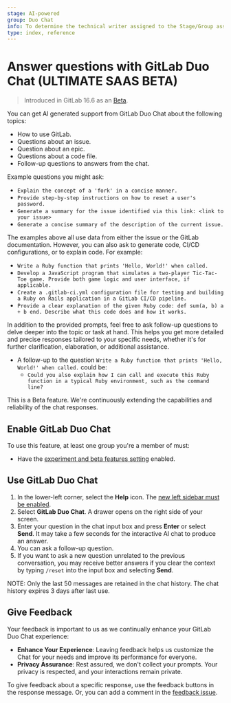 ```yaml
---
stage: AI-powered
group: Duo Chat
info: To determine the technical writer assigned to the Stage/Group associated with this page, see https://about.gitlab.com/handbook/product/ux/technical-writing/#assignments
type: index, reference
---
```


# Answer questions with GitLab Duo Chat **(ULTIMATE SAAS BETA)**

> Introduced in GitLab 16.6 as an [Beta](../policy/experiment-beta-support.md#beta).

You can get AI generated support from GitLab Duo Chat about the following topics:

- How to use GitLab.
- Questions about an issue.
- Question about an epic.
- Questions about a code file.
- Follow-up questions to answers from the chat.

Example questions you might ask:

- `Explain the concept of a 'fork' in a concise manner.`
- `Provide step-by-step instructions on how to reset a user's password.`
- `Generate a summary for the issue identified via this link: <link to your issue>`
- `Generate a concise summary of the description of the current issue.`

The examples above all use data from either the issue or the GitLab documentation. However, you can also ask to generate code, CI/CD configurations, or to explain code. For example:

- `Write a Ruby function that prints 'Hello, World!' when called.`
- `Develop a JavaScript program that simulates a two-player Tic-Tac-Toe game. Provide both game logic and user interface, if applicable.`
- `Create a .gitlab-ci.yml configuration file for testing and building a Ruby on Rails application in a GitLab CI/CD pipeline.`
- `Provide a clear explanation of the given Ruby code: def sum(a, b) a + b end. Describe what this code does and how it works.`

In addition to the provided prompts, feel free to ask follow-up questions to delve deeper into the topic or task at hand. This helps you get more detailed and precise responses tailored to your specific needs, whether it's for further clarification, elaboration, or additional assistance.

- A follow-up to the question `Write a Ruby function that prints 'Hello, World!' when called.` could be:
  - `Could you also explain how I can call and execute this Ruby function in a typical Ruby environment, such as the command line?`

This is a Beta feature. We're continuously extending the capabilities and reliability of the chat responses.

## Enable GitLab Duo Chat

To use this feature, at least one group you're a member of must:

- Have the [experiment and beta features setting](group/manage.md#enable-experiment-and-beta-features) enabled.

## Use GitLab Duo Chat

1. In the lower-left corner, select the **Help** icon.
   The [new left sidebar must be enabled](../tutorials/left_sidebar/index.md).
1. Select **GitLab Duo Chat**. A drawer opens on the right side of your screen.
1. Enter your question in the chat input box and press **Enter** or select **Send**. It may take a few seconds for the interactive AI chat to produce an answer.
1. You can ask a follow-up question.
1. If you want to ask a new question unrelated to the previous conversation, you may receive better answers if you clear the context by typing `/reset` into the input box and selecting **Send**.

NOTE:
Only the last 50 messages are retained in the chat history. The chat history expires 3 days after last use.

## Give Feedback

Your feedback is important to us as we continually enhance your GitLab Duo Chat experience:

- **Enhance Your Experience**: Leaving feedback helps us customize the Chat for your needs and improve its performance for everyone.
- **Privacy Assurance**: Rest assured, we don't collect your prompts. Your privacy is respected, and your interactions remain private.

To give feedback about a specific response, use the feedback buttons in the response message.
Or, you can add a comment in the [feedback issue](https://gitlab.com/gitlab-org/gitlab/-/issues/415591).
